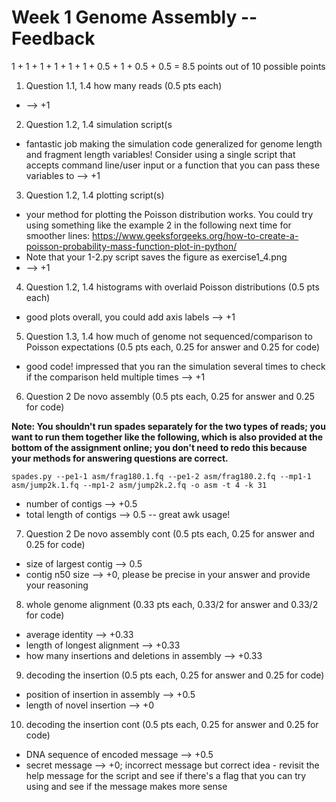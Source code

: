# Week 1 Genome Assembly -- Feedback

1 + 1 + 1 + 1 + 1 + 1 + 0.5 + 1 + 0.5 + 0.5  = 8.5 points out of 10 possible points

1. Question 1.1, 1.4 how many reads (0.5 pts each)

  * --> +1

2. Question 1.2, 1.4 simulation script(s

  * fantastic job making the simulation code generalized for genome length and fragment length variables! Consider using a single script that accepts command line/user input or a function that you can pass these variables to --> +1

3. Question 1.2, 1.4 plotting script(s)

  * your method for plotting the Poisson distribution works. You could try using something like the example 2 in the following next time for smoother lines: https://www.geeksforgeeks.org/how-to-create-a-poisson-probability-mass-function-plot-in-python/
  * Note that your 1-2.py script saves the figure as exercise1_4.png
  * --> +1

4. Question 1.2, 1.4 histograms with overlaid Poisson distributions (0.5 pts each)

  * good plots overall, you could add axis labels --> +1

5. Question 1.3, 1.4 how much of genome not sequenced/comparison to Poisson expectations (0.5 pts each, 0.25 for answer and 0.25 for code)

  * good code! impressed that you ran the simulation several times to check if the comparison held multiple times --> +1

6. Question 2 De novo assembly (0.5 pts each, 0.25 for answer and 0.25 for code)

  **Note: You shouldn't run spades separately for the two types of reads; you want to run them together like the following, which is also provided at the bottom of the assignment online; you don't need to redo this because your methods for answering questions are correct.**

  ```
  spades.py --pe1-1 asm/frag180.1.fq --pe1-2 asm/frag180.2.fq --mp1-1 asm/jump2k.1.fq --mp1-2 asm/jump2k.2.fq -o asm -t 4 -k 31
  ```

  * number of contigs --> +0.5
  * total length of contigs --> 0.5 -- great awk usage!

7. Question 2 De novo assembly cont (0.5 pts each, 0.25 for answer and 0.25 for code)

  * size of largest contig --> 0.5
  * contig n50 size --> +0, please be precise in your answer and provide your reasoning

8. whole genome alignment (0.33 pts each, 0.33/2 for answer and 0.33/2 for code)

  * average identity --> +0.33
  * length of longest alignment --> +0.33
  * how many insertions and deletions in assembly --> +0.33

9. decoding the insertion (0.5 pts each, 0.25 for answer and 0.25 for code)

  * position of insertion in assembly --> +0.5
  * length of novel insertion --> +0

10. decoding the insertion cont (0.5 pts each, 0.25 for answer and 0.25 for code)

  * DNA sequence of encoded message --> +0.5
  * secret message --> +0; incorrect message but correct idea -  revisit the help message for the script and see if there's a flag that you can try using and see if the message makes more sense
